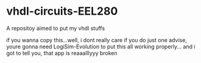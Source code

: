 # vhdl-circuits-EEL280
A repositoy aimed to put my vhdl stuffs

if you wanna copy this...well, i dont really care if you do
just one advise, youre gonna need LogiSim-Evolution to put this all working properly...
and i got to tell you, that app is reaaalllyyy broken
